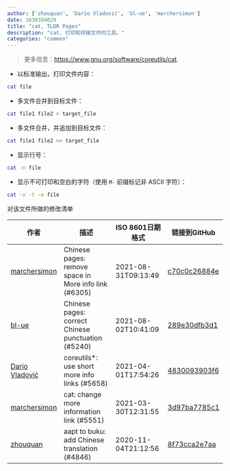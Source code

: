 ```yaml
---
author: ['zhouquan', 'Dario Vladović', 'bl-ue', 'marchersimon']
date: 1630394029
title: "cat, TLDR Pages"
description: "cat, 打印和拼接文件的工具。"
categories: "common"
---
```

> 更多信息：<https://www.gnu.org/software/coreutils/cat>.

- 以标准输出，打印文件内容：

```bash
cat file
```

- 多文件合并到目标文件：

```bash
cat file1 file2 > target_file
```

- 多文件合并，并追加到目标文件：

```bash
cat file1 file2 >> target_file
```

- 显示行号：

```bash
cat -n file
```

- 显示不可打印和空白的字符（使用 `M-` 前缀标记非 ASCII 字符）：

```bash
cat -v -t -e file
```
对该文件所做的修改清单


作者 | 描述 | ISO 8601日期格式 | 链接到GitHub
------|-----|-----|-----
[marchersimon](mailto:50295997+marchersimon@users.noreply.github.com) | Chinese pages: remove space in More info link (#6305) | 2021-08-31T09:13:49 | [c70c0c26884e](https://github.com/tldr-pages/tldr/commit/c70c0c26884ee74fabb640cd842d1e4c72d9df4b)
[bl-ue](mailto:54780737+bl-ue@users.noreply.github.com) | Chinese pages: correct Chinese punctuation (#5240) | 2021-08-02T10:41:09 | [289e30dfb3d1](https://github.com/tldr-pages/tldr/commit/289e30dfb3d1d73bade9e3610e12bfc90e9270ae)
[Dario Vladović](mailto:d.vladimyr@gmail.com) | coreutils*: use short more info links (#5658) | 2021-04-01T17:54:26 | [4830093903f6](https://github.com/tldr-pages/tldr/commit/4830093903f66ccf3ebbc2ecf477286e45edac59)
[marchersimon](mailto:50295997+marchersimon@users.noreply.github.com) | cat: change more information link (#5551) | 2021-03-30T12:31:55 | [3d97ba7785c1](https://github.com/tldr-pages/tldr/commit/3d97ba7785c175e55c9c9ac06f1f20b08837ea5d)
[zhouquan](mailto:748583403@qq.com) | aapt to buku: add Chinese translation (#4846) | 2020-11-04T21:12:56 | [8f73cca2e7aa](https://github.com/tldr-pages/tldr/commit/8f73cca2e7aac9b8ef6d721d2083d64ed9879d1c)

